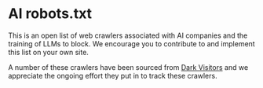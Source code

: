 # AI robots.txt

This is an open list of web crawlers associated with AI companies and the training of LLMs to block. We encourage you to contribute to and implement this list on your own site.

A number of these crawlers have been sourced from [Dark Visitors](https://darkvisitors.com) and we appreciate the ongoing effort they put in to track these crawlers.
